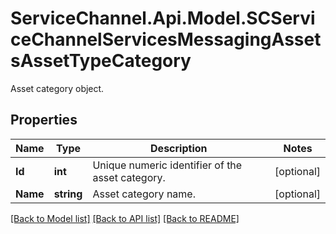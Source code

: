 # ServiceChannel.Api.Model.SCServiceChannelServicesMessagingAssetsAssetTypeCategory
Asset category object.

## Properties

Name | Type | Description | Notes
------------ | ------------- | ------------- | -------------
**Id** | **int** | Unique numeric identifier of the asset category. | [optional] 
**Name** | **string** | Asset category name. | [optional] 

[[Back to Model list]](../README.md#documentation-for-models) [[Back to API list]](../README.md#documentation-for-api-endpoints) [[Back to README]](../README.md)

